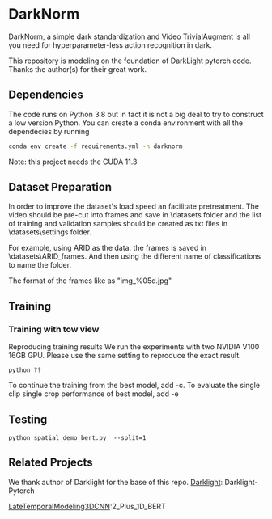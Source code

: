 # DarkNorm
DarkNorm, a simple dark standardization and Video TrivialAugment is all you need for 
hyperparameter-less action recognition in dark.

This repository is modeling on the foundation of DarkLight pytorch code. Thanks the author(s) for their great work.

## Dependencies

The code runs on Python 3.8 but in fact it is not a big deal to try to construct a low version Python. You can create a conda environment with all the dependecies by running 

```bash
conda env create -f requirements.yml -n darknorm
```

Note: this project needs the CUDA 11.3

## Dataset Preparation

In order to improve the dataset's load speed an facilitate pretreatment. The video should be pre-cut into frames and save in \datasets folder and the list of training and validation samples should be created as txt files in \datasets\settings folder.

For example, using ARID as the data. the frames is saved in \datasets\ARID_frames. And then using the different name of classifications to name the folder. 

The format of the frames like as "img_%05d.jpg" 

## Training

### Training with tow view

Reproducing training results
We run the experiments with two NVIDIA V100 16GB GPU. Please use the same setting to reproduce the exact result.
```
python ??
```

To continue the training from the best model, add -c. To evaluate the single clip single crop performance of best model, add -e

## Testing

```
python spatial_demo_bert.py  --split=1
```

## Related Projects
We thank author of Darklight for the base of this repo.
[Darklight](https://github.com/Ticuby/Darklight-Pytorch): Darklight-Pytorch

[LateTemporalModeling3DCNN](https://github.com/artest08/LateTemporalModeling3DCNN):2_Plus_1D_BERT





